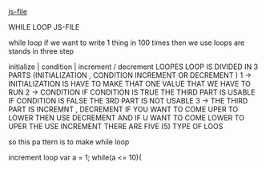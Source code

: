 [js-file](/Js/26-while-loop.js)

WHILE LOOP
JS-FILE

while loop if we want to write 1 thing in 100 times then we use loops are stands in three step

initialize
     |
condition
     |
increment / decrement 
LOOPES
LOOP IS DIVIDED IN 3 PARTS (INITIALIZATION , CONDITION INCREMENT OR DECREMENT ) 1 -> INITIALIZATION IS HAVE TO MAKE THAT ONE VALUE THAT WE HAVE TO RUN 2 -> CONDITION IF CONDITION IS TRUE THE THIRD PART IS USABLE IF CONDITION IS FALSE THE 3RD PART IS NOT USABLE 3 -> THE THIRD PART IS INCREMNT , DECREMENT IF YOU WANT TO COME UPER TO LOWER THEN USE DECREMENT AND IF U WANT TO COME LOWER TO UPER THE USE INCREMENT THERE ARE FIVE (5) TYPE OF LOOS

so this pa ttern is to make while loop

increment loop
var a = 1;
while(a <= 10){
<!-- 
document.write(a+") my name is mujahid khan");
document.write("<br>");
a = a +1;
}

dicrement loop
var b = 10;
while(b >= 1){
    document.write(b+")mujahid khan");
    document.write("<br>");
    b--
} -->

